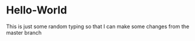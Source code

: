 # Hello-World
This is just some random typing so that I can make some changes from the master branch
